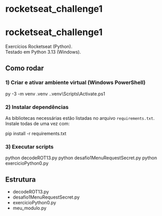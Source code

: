 ﻿# rocketseat_challenge1
# rocketseat_challenge1

Exercícios Rocketseat (Python).  
Testado em Python 3.13 (Windows).

## Como rodar

### 1) Criar e ativar ambiente virtual (Windows PowerShell)
py -3 -m venv .venv
.\.venv\Scripts\Activate.ps1

### 2) Instalar dependências
As bibliotecas necessárias estão listadas no arquivo `requirements.txt`.  
Instale todas de uma vez com:

pip install -r requirements.txt

### 3) Executar scripts
python decodeROT13.py
python desafio1MenuRequestSecret.py
python exercicioPython0.py

## Estrutura
- decodeROT13.py
- desafio1MenuRequestSecret.py
- exercicioPython0.py
- meu_modulo.py

